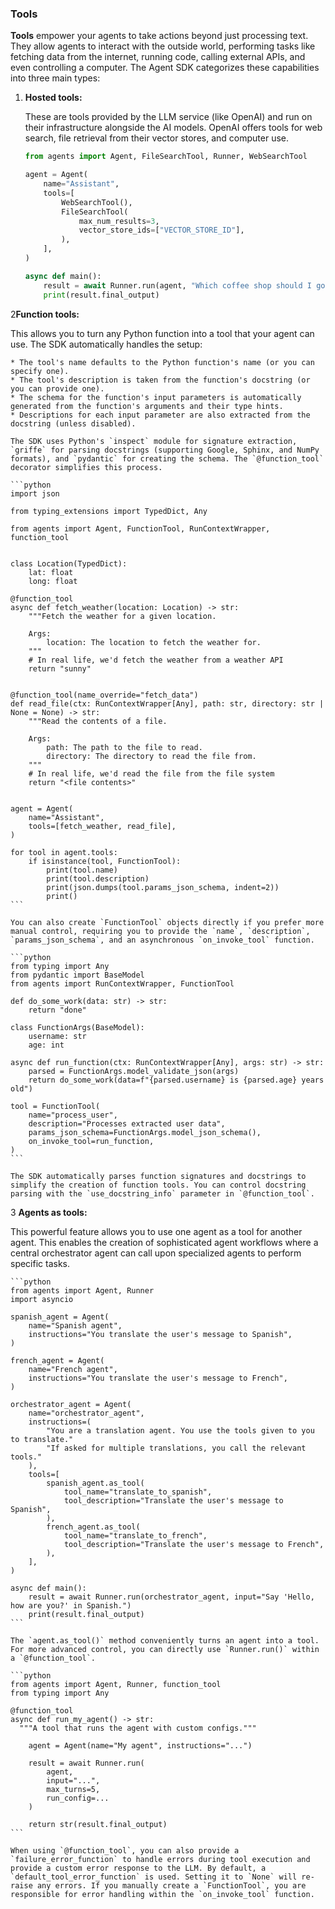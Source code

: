 
###  **Tools**

**Tools** empower your agents to take actions beyond just processing text. They allow agents to interact with the outside world, performing tasks like fetching data from the internet, running code, calling external APIs, and even controlling a computer. The Agent SDK categorizes these capabilities into three main types:


1.  **Hosted tools:**
   
    These are tools provided by the LLM service (like OpenAI) and run on their infrastructure alongside the AI models. OpenAI offers tools for web search, file retrieval from their vector stores, and computer use.

    ```python
    from agents import Agent, FileSearchTool, Runner, WebSearchTool

    agent = Agent(
        name="Assistant",
        tools=[
            WebSearchTool(),
            FileSearchTool(
                max_num_results=3,
                vector_store_ids=["VECTOR_STORE_ID"],
            ),
        ],
    )

    async def main():
        result = await Runner.run(agent, "Which coffee shop should I go to, taking into account my preferences and the weather today in SF?")
        print(result.final_output)
    ```

  
   2**Function tools:** 
   
   This allows you to turn any Python function into a tool that your agent can use. The SDK automatically handles the setup:

    * The tool's name defaults to the Python function's name (or you can specify one).
    * The tool's description is taken from the function's docstring (or you can provide one).
    * The schema for the function's input parameters is automatically generated from the function's arguments and their type hints.
    * Descriptions for each input parameter are also extracted from the docstring (unless disabled).

    The SDK uses Python's `inspect` module for signature extraction, `griffe` for parsing docstrings (supporting Google, Sphinx, and NumPy formats), and `pydantic` for creating the schema. The `@function_tool` decorator simplifies this process.

    ```python
    import json

    from typing_extensions import TypedDict, Any

    from agents import Agent, FunctionTool, RunContextWrapper, function_tool


    class Location(TypedDict):
        lat: float
        long: float

    @function_tool
    async def fetch_weather(location: Location) -> str:
        """Fetch the weather for a given location.

        Args:
            location: The location to fetch the weather for.
        """
        # In real life, we'd fetch the weather from a weather API
        return "sunny"


    @function_tool(name_override="fetch_data")
    def read_file(ctx: RunContextWrapper[Any], path: str, directory: str | None = None) -> str:
        """Read the contents of a file.

        Args:
            path: The path to the file to read.
            directory: The directory to read the file from.
        """
        # In real life, we'd read the file from the file system
        return "<file contents>"


    agent = Agent(
        name="Assistant",
        tools=[fetch_weather, read_file],
    )

    for tool in agent.tools:
        if isinstance(tool, FunctionTool):
            print(tool.name)
            print(tool.description)
            print(json.dumps(tool.params_json_schema, indent=2))
            print()
    ```

    You can also create `FunctionTool` objects directly if you prefer more manual control, requiring you to provide the `name`, `description`, `params_json_schema`, and an asynchronous `on_invoke_tool` function.

    ```python
    from typing import Any
    from pydantic import BaseModel
    from agents import RunContextWrapper, FunctionTool

    def do_some_work(data: str) -> str:
        return "done"

    class FunctionArgs(BaseModel):
        username: str
        age: int

    async def run_function(ctx: RunContextWrapper[Any], args: str) -> str:
        parsed = FunctionArgs.model_validate_json(args)
        return do_some_work(data=f"{parsed.username} is {parsed.age} years old")

    tool = FunctionTool(
        name="process_user",
        description="Processes extracted user data",
        params_json_schema=FunctionArgs.model_json_schema(),
        on_invoke_tool=run_function,
    )
    ```

    The SDK automatically parses function signatures and docstrings to simplify the creation of function tools. You can control docstring parsing with the `use_docstring_info` parameter in `@function_tool`.


  3 **Agents as tools:** 
  
  This powerful feature allows you to use one agent as a tool for another agent. This enables the creation of sophisticated agent workflows where a central orchestrator agent can call upon specialized agents to perform specific tasks.

    ```python
    from agents import Agent, Runner
    import asyncio

    spanish_agent = Agent(
        name="Spanish agent",
        instructions="You translate the user's message to Spanish",
    )

    french_agent = Agent(
        name="French agent",
        instructions="You translate the user's message to French",
    )

    orchestrator_agent = Agent(
        name="orchestrator_agent",
        instructions=(
            "You are a translation agent. You use the tools given to you to translate."
            "If asked for multiple translations, you call the relevant tools."
        ),
        tools=[
            spanish_agent.as_tool(
                tool_name="translate_to_spanish",
                tool_description="Translate the user's message to Spanish",
            ),
            french_agent.as_tool(
                tool_name="translate_to_french",
                tool_description="Translate the user's message to French",
            ),
        ],
    )

    async def main():
        result = await Runner.run(orchestrator_agent, input="Say 'Hello, how are you?' in Spanish.")
        print(result.final_output)
    ```

    The `agent.as_tool()` method conveniently turns an agent into a tool. For more advanced control, you can directly use `Runner.run()` within a `@function_tool`.

    ```python
    from agents import Agent, Runner, function_tool
    from typing import Any

    @function_tool
    async def run_my_agent() -> str:
      """A tool that runs the agent with custom configs."""

        agent = Agent(name="My agent", instructions="...")

        result = await Runner.run(
            agent,
            input="...",
            max_turns=5,
            run_config=...
        )

        return str(result.final_output)
    ```

    When using `@function_tool`, you can also provide a `failure_error_function` to handle errors during tool execution and provide a custom error response to the LLM. By default, a `default_tool_error_function` is used. Setting it to `None` will re-raise any errors. If you manually create a `FunctionTool`, you are responsible for error handling within the `on_invoke_tool` function.

